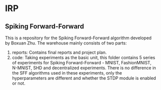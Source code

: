 # IRP

## Spiking Forward-Forward

This is a repository for the Spiking Forward-Forward algorithm developed by Boxuan Zhu. The warehouse mainly consists of two parts:

1. reports: Contains final reports and project plan.
3. code: Taking experiments as the basic unit, this folder contains 5 series of experiments for Spiking Forward-Forward - MNIST, FashionMNIST, N-MNIST, SHD and decentralized experiments. There is no difference in the SFF algorithms used in these experiments, only the hyperparameters are different and whether the STDP module is enabled or not.
